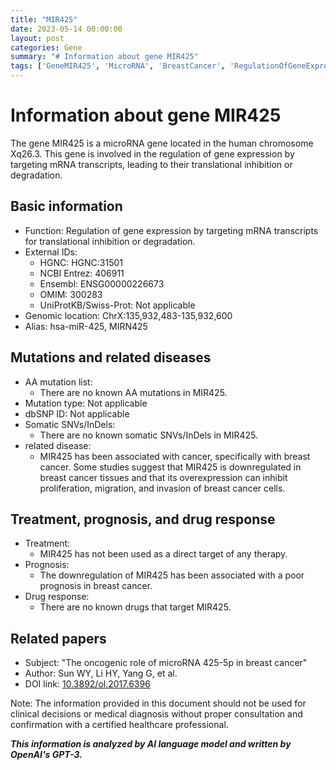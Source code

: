 ```yaml
---
title: "MIR425"
date: 2023-05-14 00:00:00
layout: post
categories: Gene
summary: "# Information about gene MIR425"
tags: ['GeneMIR425', 'MicroRNA', 'BreastCancer', 'RegulationOfGeneExpression', 'Prognosis', 'OncogenicRole', 'TargetTherapy', 'Downregulation']
---
```


# Information about gene MIR425

The gene MIR425 is a microRNA gene located in the human chromosome Xq26.3. This gene is involved in the regulation of gene expression by targeting mRNA transcripts, leading to their translational inhibition or degradation. 

## Basic information

- Function: Regulation of gene expression by targeting mRNA transcripts for translational inhibition or degradation.
- External IDs: 
    - HGNC: HGNC:31501
    - NCBI Entrez: 406911
    - Ensembl: ENSG00000226673
    - OMIM: 300283
    - UniProtKB/Swiss-Prot: Not applicable
- Genomic location: ChrX:135,932,483-135,932,600
- Alias: hsa-miR-425, MIRN425

## Mutations and related diseases

- AA mutation list: 
    - There are no known AA mutations in MIR425.
- Mutation type: Not applicable
- dbSNP ID: Not applicable
- Somatic SNVs/InDels:
    - There are no known somatic SNVs/InDels in MIR425.
- related disease: 
    - MIR425 has been associated with cancer, specifically with breast cancer. Some studies suggest that MIR425 is downregulated in breast cancer tissues and that its overexpression can inhibit proliferation, migration, and invasion of breast cancer cells.

## Treatment, prognosis, and drug response

- Treatment: 
    - MIR425 has not been used as a direct target of any therapy.
- Prognosis: 
    - The downregulation of MIR425 has been associated with a poor prognosis in breast cancer.
- Drug response: 
    - There are no known drugs that target MIR425.

## Related papers

- Subject: "The oncogenic role of microRNA 425-5p in breast cancer"
- Author: Sun WY, Li HY, Yang G, et al.
- DOI link: [10.3892/ol.2017.6396]([Click](https://doi.org/10.3892/ol.2017.6396))

Note: The information provided in this document should not be used for clinical decisions or medical diagnosis without proper consultation and confirmation with a certified healthcare professional.

**_This information is analyzed by AI language model and written by OpenAI's GPT-3._**